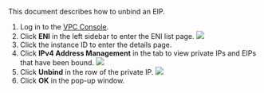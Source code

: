 This document describes how to unbind an EIP.
1. Log in to the [VPC Console](https://console.cloud.tencent.com/vpc).
2. Click **ENI** in the left sidebar to enter the ENI list page.
![](https://main.qcloudimg.com/raw/470390a4ab980606fbdc31d2b7cb3560.png)
3. Click the instance ID to enter the details page.
4. Click **IPv4 Address Management** in the tab to view private IPs and EIPs that have been bound.
![](https://main.qcloudimg.com/raw/5e91824a90ff0df0581bea969ff13b29.png)
5. Click **Unbind** in the row of the private IP.
![](https://main.qcloudimg.com/raw/a19cc0b113dce79fa94b65b9c9d2c769.png)
6. Click **OK** in the pop-up window.
